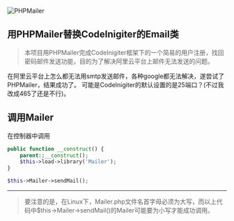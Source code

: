 ![PHPMailer](https://raw.github.com/PHPMailer/PHPMailer/master/examples/images/phpmailer.png)

## 用PHPMailer替换CodeInigiter的Email类

>本项目用PHPMailer完成CodeInigiter框架下的一个简易的用户注册，找回密码邮件发送功能，目的为了解决阿里云平台上邮件无法发送的问题。

在阿里云平台上怎么都无法用smtp发送邮件，各种google都无法解决，遂尝试了PHPMailer，结果成功了。
可能是CodeInigiter的默认设置的是25端口？(不过我改成465了还是不行)。

## 调用Mailer
在控制器中调用

```php
public function __construct() {
    parent::__construct();
    $this->load->library('Mailer');
}

$this->Mailer->sendMail();
```
---

>要注意的是，在Linux下，Mailer.php文件名首字母必须为大写，而以上代码中$this->Mailer->sendMail()的Mailer可能要为小写才能成功调用。
